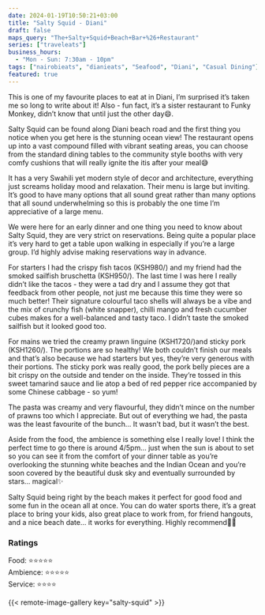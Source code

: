 ```yaml
---
date: 2024-01-19T10:50:21+03:00
title: "Salty Squid - Diani"
draft: false
maps_query: "The+Salty+Squid+Beach+Bar+%26+Restaurant"
series: ["traveleats"]
business_hours:
  - "Mon - Sun: 7:30am - 10pm"
tags: ["nairobieats", "dianieats", "Seafood", "Diani", "Casual Dining"]
featured: true
---
```


This is one of my favourite places to eat at in Diani, I’m surprised it’s taken me so long to write about it! Also - fun fact, it’s a sister restaurant to Funky Monkey, didn’t know that until just the other day😄.

Salty Squid can be found along Diani beach road and the first thing you notice when you get here is the stunning ocean view! The restaurant opens up into a vast compound filled with vibrant seating areas, you can choose from the standard dining tables to the community style booths with very comfy cushions that will really ignite the itis after your meal😅

It has a very Swahili yet modern style of decor and architecture, everything just screams holiday mood and relaxation. Their menu is large but inviting. It’s good to have many options that all sound great rather than many options that all sound underwhelming so this is probably the one time I’m appreciative of a large menu.

We were here for an early dinner and one thing you need to know about Salty Squid, they are very strict on reservations. Being quite a popular place it’s very hard to get a table upon walking in especially if you’re a large group. I’d highly advise making reservations way in advance.

For starters I had the crispy fish tacos (KSH980/) and my friend had the smoked sailfish bruschetta (KSH950/). The last time I was here I really didn’t like the tacos - they were a tad dry and I assume they got that feedback from other people, not just me because this time they were so much better! Their signature colourful taco shells will always be a vibe and the mix of crunchy fish (white snapper), chilli mango and fresh cucumber cubes makes for a well-balanced and tasty taco. I didn’t taste the smoked sailfish but it looked good too.

For mains we tried the creamy prawn linguine (KSH1720/)and sticky pork (KSH1260/). The portions are so healthy! We both couldn’t finish our meals and that’s also because we had starters but yes, they’re very generous with their portions. The sticky pork was really good, the pork belly pieces are a bit crispy on the outside and tender on the inside. They’re tossed in this sweet tamarind sauce and lie atop a bed of red pepper rice accompanied by some Chinese cabbage - so yum!

The pasta was creamy and very flavourful, they didn’t mince on the number of prawns too which I appreciate. But out of everything we had, the pasta was the least favourite of the bunch… It wasn't bad, but it wasn’t the best.

Aside from the food, the ambience is something else I really love! I think the perfect time to go there is around 4/5pm… just when the sun is about to set so you can see it from the comfort of your dinner table as you’re overlooking the stunning white beaches and the Indian Ocean and you’re soon covered by the beautiful dusk sky and eventually surrounded by stars… magical✨

Salty Squid being right by the beach makes it perfect for good food and some fun in the ocean all at once. You can do water sports there, it’s a great place to bring your kids, also great place to work from, for friend hangouts, and a nice beach date… it works for everything. Highly recommend👌🏾

### Ratings

Food: ⭐️⭐️⭐️⭐️⭐️<br>
Ambience: ⭐️⭐️⭐️⭐️⭐️<br>
Service: ⭐️⭐️⭐️⭐️<br>

{{< remote-image-gallery key="salty-squid" >}}
